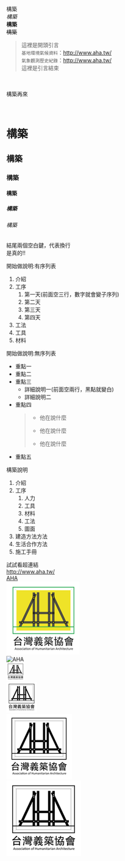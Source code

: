 構築<br/>
*構築*<br/>
**構築**<br/>
~~構築~~<br/>

>這裡是開頭引言<br/>
>`基地環境氣候資料`：http://www.aha.tw/<br/>
>`氣象觀測歷史紀錄`：http://www.aha.tw/<br/>
>這裡是引言結束<br/>

<br/>
<br/>
構築再來<br/>
<br/>
<br/>

# 構築
## 構築
### 構築
#### 構築
##### 構築
###### 構築

結尾兩個空白鍵，代表換行  
是真的!!  

開始做說明:有序列表
1. 介紹
2. 工序  
   1. 第一天(前面空三行，數字就會變子序列)
   2. 第二天  
   3. 第三天  
   4. 第四天  
3. 工法
4. 工具
5. 材料

開始做說明:無序列表  
* 重點一
* 重點二
* 重點三
  * 詳細說明一(前面空兩行，黑點就變白)
  * 詳細說明二
* 重點四 
  >+ 他在說什麼 
  >- 他在說什麼
  >* 他在說什麼
* 重點五

構築說明  
1. 介紹
2. 工序
   1. 人力
   2. 工具
   3. 材料
   4. 工法
   5. 圖面
3. 建造方法方法
4. 生活合作方法
5. 施工手冊

試試看超連結  
http://www.aha.tw/   
[AHA](http://www.aha.tw/)  
![AHA](ic_launcher.png "icon a")  
![AHA](https://https://github.com/AHA-Taiwan/Media-Box/blob/master/AHA%20b%20icon/playstore-icon.png "icon b Max")  
![AHA](https://github.com/AHA-Taiwan/Media-Box/blob/master/AHA%20b%20icon/Icon-24%402x.png "icon bx24")  
![AHA](https://github.com/AHA-Taiwan/Media-Box/blob/master/AHA%20b%20icon/Icon-40%402x.png "icon bx40")  
![AHA](https://github.com/AHA-Taiwan/Media-Box/blob/master/AHA%20b%20icon/Icon-86%402x.png "icon bx86")  
![AHA](https://github.com/AHA-Taiwan/Media-Box/blob/master/AHA%20b%20icon/Icon-98%402x.png "icon bx98")  

